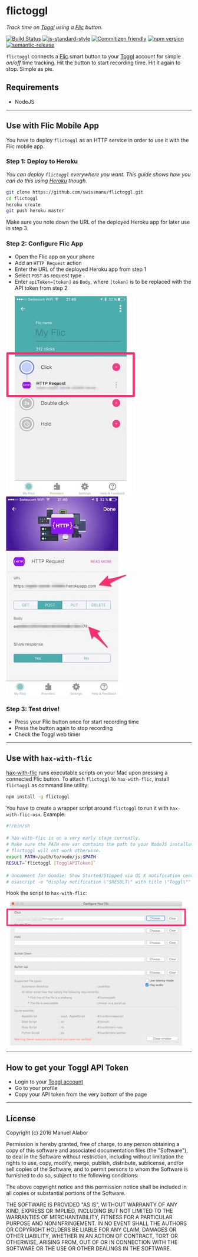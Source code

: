 # flictoggl
*Track time on [Toggl](https://www.toggl.com) using a [Flic](https://flic.io/) button.*

[![Build Status](https://travis-ci.org/swissmanu/flictoggl.svg)](https://travis-ci.org/swissmanu/flictoggl) [![js-standard-style](https://img.shields.io/badge/code%20style-standard-brightgreen.svg)](http://standardjs.com/) [![Commitizen friendly](https://img.shields.io/badge/commitizen-friendly-brightgreen.svg)](http://commitizen.github.io/cz-cli/) [![npm version](https://badge.fury.io/js/flictoggl.svg)](http://badge.fury.io/js/flictoggl) [![semantic-release](https://img.shields.io/badge/%20%20%F0%9F%93%A6%F0%9F%9A%80-semantic--release-e10079.svg)](https://github.com/semantic-release/semantic-release)


`flictoggl` connects a [Flic](https://flic.io/) smart button to your [Toggl](https://www.toggl.com) account for simple *on/off* time tracking. Hit the button to start recording time. Hit it again to stop. Simple as pie.

## Requirements
* NodeJS

---

## Use with Flic Mobile App
You have to deploy `flictoggl` as an HTTP service in order to use it with the Flic mobile app.

### Step 1: Deploy to Heroku
*You can deploy `flictoggl` everywhere you want. This guide shows how you can do this using [Heroku](https://heroku.com) though.*

```bash
git clone https://github.com/swissmanu/flictoggl.git
cd flictoggl
heroku create
git push heroku master
```

Make sure you note down the URL of the deployed Heroku app for later use in step 3.

### Step 2: Configure Flic App
* Open the Flic app on your phone
* Add an `HTTP Request` action
* Enter the URL of the deployed Heroku app from step 1
* Select `POST` as request type
* Enter `apiToken=[token]` as `Body`, where `[token]` is to be replaced with the API token from step 2

![Button](screenshots/config-1.jpg)
![Action](screenshots/config-2.jpg)

### Step 3: Test drive!
* Press your Flic button once for start recording time
* Press the button again to stop recording
* Check the Toggl web timer

---

## Use with `hax-with-flic`
[hax-with-flic](https://github.com/50ButtonsEach/hax-with-flic-osx) runs executable scripts on your Mac upon pressing a connected Flic button.
To attach `flictoggl` to `hax-with-flic`, install `flictoggl` as command line utility:

```bash
npm install -g flictoggl
```

You have to create a wrapper script around `flictoggl` to run it with `hax-with-flic-osx`. Example:

```bash
#!/bin/sh

# hax-with-flic is on a very early stage currently.
# Make sure the PATH env var contains the path to your NodeJS installation.
# flictoggl will not work otherwise.
export PATH=/path/to/node/js:$PATH
RESULT=`flictoggl [TogglAPIToken]`

# Uncomment for Goodie: Show Started/Stopped via OS X notification center:
# osascript -e "display notification \"$RESULT\" with title \"Toggl\""
```

Hook the script to `hax-with-flic`:

![hax-with-flic](screenshots/config-3.png)

---

## How to get your Toggl API Token
* Login to your [Toggl account](https://www.toggl.com/app/profile)
* Go to your profile
* Copy your API token from the very bottom of the page


---

## License

Copyright (c) 2016 Manuel Alabor

Permission is hereby granted, free of charge, to any person obtaining a copy of this software and associated documentation files (the "Software"), to deal in the Software without restriction, including without limitation the rights to use, copy, modify, merge, publish, distribute, sublicense, and/or sell copies of the Software, and to permit persons to whom the Software is furnished to do so, subject to the following conditions:

The above copyright notice and this permission notice shall be included in all copies or substantial portions of the Software.

THE SOFTWARE IS PROVIDED "AS IS", WITHOUT WARRANTY OF ANY KIND, EXPRESS OR IMPLIED, INCLUDING BUT NOT LIMITED TO THE WARRANTIES OF MERCHANTABILITY, FITNESS FOR A PARTICULAR PURPOSE AND NONINFRINGEMENT. IN NO EVENT SHALL THE AUTHORS OR COPYRIGHT HOLDERS BE LIABLE FOR ANY CLAIM, DAMAGES OR OTHER LIABILITY, WHETHER IN AN ACTION OF CONTRACT, TORT OR OTHERWISE, ARISING FROM, OUT OF OR IN CONNECTION WITH THE SOFTWARE OR THE USE OR OTHER DEALINGS IN THE SOFTWARE.
